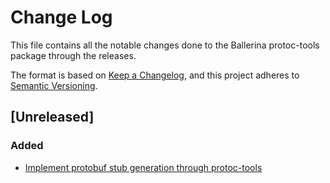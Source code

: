 # Change Log
This file contains all the notable changes done to the Ballerina protoc-tools package through the releases.

The format is based on [Keep a Changelog](https://keepachangelog.com/en/1.0.0/),
and this project adheres to [Semantic Versioning](https://semver.org/spec/v2.0.0.html).

## [Unreleased]
### Added
- [Implement protobuf stub generation through protoc-tools](https://github.com/ballerina-platform/ballerina-standard-library/issues/3019)
